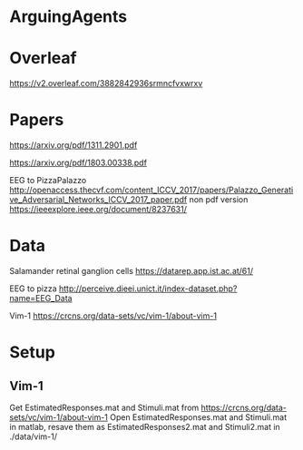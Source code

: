 # ArguingAgents

# Overleaf
https://v2.overleaf.com/3882842936srmncfvxwrxv

# Papers

https://arxiv.org/pdf/1311.2901.pdf

https://arxiv.org/pdf/1803.00338.pdf


EEG to PizzaPalazzo
http://openaccess.thecvf.com/content_ICCV_2017/papers/Palazzo_Generative_Adversarial_Networks_ICCV_2017_paper.pdf
non pdf version https://ieeexplore.ieee.org/document/8237631/




# Data

Salamander retinal ganglion cells
https://datarep.app.ist.ac.at/61/

EEG to pizza
http://perceive.dieei.unict.it/index-dataset.php?name=EEG_Data

Vim-1
https://crcns.org/data-sets/vc/vim-1/about-vim-1



# Setup

## Vim-1
Get EstimatedResponses.mat and Stimuli.mat from https://crcns.org/data-sets/vc/vim-1/about-vim-1
Open EstimatedResponses.mat and Stimuli.mat in matlab, resave them as EstimatedResponses2.mat and Stimuli2.mat in ./data/vim-1/
